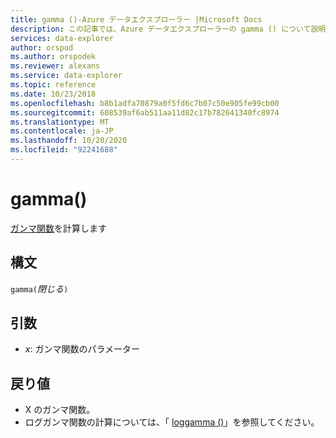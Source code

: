 ```yaml
---
title: gamma ()-Azure データエクスプローラー |Microsoft Docs
description: この記事では、Azure データエクスプローラーの gamma () について説明します。
services: data-explorer
author: orspod
ms.author: orspodek
ms.reviewer: alexans
ms.service: data-explorer
ms.topic: reference
ms.date: 10/23/2018
ms.openlocfilehash: b8b1adfa70879a0f5fd6c7b07c50e905fe99cb00
ms.sourcegitcommit: 608539af6ab511aa11d82c17b782641340fc8974
ms.translationtype: MT
ms.contentlocale: ja-JP
ms.lasthandoff: 10/20/2020
ms.locfileid: "92241688"
---
```

# <a name="gamma"></a>gamma()

[ガンマ関数](https://en.wikipedia.org/wiki/Gamma_function)を計算します

## <a name="syntax"></a>構文

`gamma(`*閉じる*`)`

## <a name="arguments"></a>引数

* *x*: ガンマ関数のパラメーター

## <a name="returns"></a>戻り値

* X のガンマ関数。
* ログガンマ関数の計算については、「 [loggamma ()](loggammafunction.md)」を参照してください。